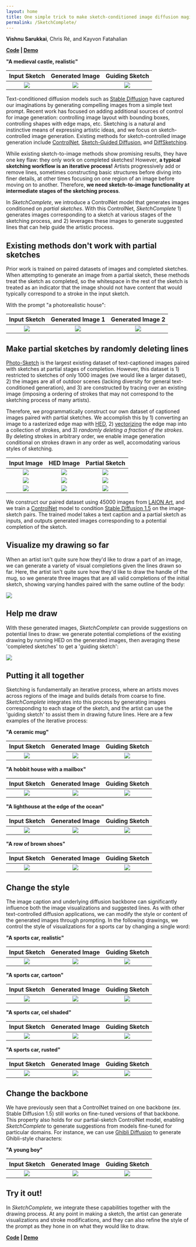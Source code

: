 ```yaml
---
layout: home
title: One simple trick to make sketch-conditioned image diffusion magical
permalink: /SketchComplete/
---
```


**Vishnu Sarukkai**, Chris Ré, and Kayvon Fatahalian

**[Code]() | [Demo]()**

**"A medieval castle, realistic"**

| **Input Sketch** | **Generated Image** | **Guiding Sketch**
|:--:| :--: | :--: |
| ![](SketchComplete/castle_s.gif) | ![](SketchComplete/castle_o1.gif) | ![](SketchComplete/castle_p.gif) |

Text-conditioned diffusion models such as [Stable Diffusion](https://huggingface.co/CompVis/stable-diffusion) have captured our imaginations by generating compelling images from a simple text prompt. Recent work has focused on adding additional sources of control for image generation: controlling image layout with bounding boxes, controlling shapes with edge maps, etc. Sketching is a natural and instinctive means of expressing artistic ideas, and we focus on sketch-controlled image generation. Existing methods for sketch-controlled image generation include [ControlNet](), [Sketch-Guided Diffusion](https://sketch-guided-diffusion.github.io), and [DiffSketching](https://arxiv.org/abs/2305.18812). 

While existing sketch-to-image methods show promising results, they have one key flaw: they only work on completed sketches! However, **a typical sketching workflow is an iterative process!** Artists progressively add or remove lines, sometimes constructing basic structures before diving into finer details, at other times focusing on one region of an image before moving on to another. Therefore, **we need sketch-to-image functionality at intermediate stages of the sketching process**.

In *SketchComplete*, we introduce a ControlNet model that generates images conditioned on *partial sketches*. With this ControlNet, *SketchComplete* 1) generates images corresponding to a sketch at various stages of the sketching process, and 2) leverages these images to generate suggested lines that can help guide the artistic process. 

## Existing methods don't work with partial sketches

Prior work is trained on paired datasets of images and completed sketches. When attempting to generate an image from a partial sketch, these methods treat the sketch as completed, so the whitespace in the rest of the sketch is treated as an indicator that the image should not have content that would typically correspond to a stroke in the input sketch. 

With the prompt "a photorealistic house": 

| **Input Sketch** | **Generated Image 1** | **Generated Image 2** |
| :--: | :--: | :--: |
| ![](SketchComplete/house_sketch.png) | ![](SketchComplete/controlnet_3.png) | ![](SketchComplete/controlnet_2.png) |

## Make partial sketches by randomly deleting lines

[Photo-Sketch](https://mtli.github.io/sketch/) is the largest existing dataset of text-captioned images paired with sketches at partial stages of completion. However, this dataset is 1) restricted to sketches of only 1000 images (we would like a larger dataset), 2) the images are all of outdoor scenes (lacking diversity for general text-conditioned generation), and 3) are constructed by tracing over an existing image (imposing a ordering of strokes that may not correspond to the sketching process of many artists). 

Therefore, we programmatically construct our own dataset of captioned images paired with partial sketches. We accomplish this by 1) converting an image to a rasterized edge map with [HED](), 2) [vectorizing]() the edge map into a collection of strokes, and 3) *randomly deleting a fraction of the strokes*. By deleting strokes in arbitrary order, we enable image generation conditional on strokes drawn in any order as well, accomodating various styles of sketching. 

| **Input Image** | **HED Image** | **Partial Sketch**
|:--:| :--: | :--: |
| ![](SketchComplete/20000_0.jpg) | ![](SketchComplete/20000.jpg) | ![](SketchComplete/20000_0.png) |
| ![](SketchComplete/20010_0.jpg) | ![](SketchComplete/20010.jpg) | ![](SketchComplete/20010_0.png) |
| ![](SketchComplete/20020_0.jpg) | ![](SketchComplete/20020.jpg) | ![](SketchComplete/20020_0.png) |

We construct our paired dataset using 45000 images from [LAION Art](), and we train a [ControlNet]() model to condition [Stable Diffusion 1.5]() on the image-sketch pairs. The trained model takes a text caption and a partial sketch as inputs, and outputs generated images corresponding to a potential completion of the sketch. 

## Visualize my drawing so far

When an artist isn't quite sure how they'd like to draw a part of an image, we can generate a variety of visual completions given the lines drawn so far. Here, the artist isn't quite sure how they'd like to draw the handle of the mug, so we generate three images that are all valid completions of the initial sketch, showing varying handles paired with the same outline of the body:

![](SketchComplete/SketchComplete/SketchComplete.001.jpeg)

## Help me draw

With these generated images, *SketchComplete* can provide suggestions on potential lines to draw: we generate potential completions of the existing drawing by running HED on the generated images, then averaging these 'completed sketches' to get a 'guiding sketch': 

![](SketchComplete/SketchComplete/SketchComplete.002.jpeg)

## Putting it all together

Sketching is fundamentally an iterative process, where an artists moves across regions of the image and builds details from coarse to fine. *SketchComplete* integrates into this process by generating images corresponding to each stage of the sketch, and the artist can use the 'guiding sketch' to assist them in drawing future lines. Here are a few examples of the iterative process:

**"A ceramic mug"**

| **Input Sketch** | **Generated Image** | **Guiding Sketch**
|:--:| :--: | :--: |
| ![](SketchComplete/mug_s.gif) | ![](SketchComplete/mug_o1.gif) | ![](SketchComplete/mug_p.gif) |

**"A hobbit house with a mailbox"**

| **Input Sketch** | **Generated Image** | **Guiding Sketch**
|:--:| :--: | :--: |
| ![](SketchComplete/hobbit_s.gif) | ![](SketchComplete/hobbit_o1.gif) | ![](SketchComplete/hobbit_p.gif) |

**"A lighthouse at the edge of the ocean"**

| **Input Sketch** | **Generated Image** | **Guiding Sketch**
|:--:| :--: | :--: |
| ![](SketchComplete/light_s.gif) | ![](SketchComplete/light_o1.gif) | ![](SketchComplete/light_p.gif) |

**"A row of brown shoes"**

| **Input Sketch** | **Generated Image** | **Guiding Sketch**
|:--:| :--: | :--: |
| ![](SketchComplete/shoe_s.gif) | ![](SketchComplete/shoe_o1.gif) | ![](SketchComplete/shoe_p.gif) |

## Change the style

The image caption and underlying diffusion backbone can significantly influence both the image visualizations and suggested lines. As with other text-controlled diffusion applications, we can modify the style or content of the generated images through prompting. In the following drawings, we control the style of visualizations for a sports car by changing a single word:

**"A sports car, realistic"**

| **Input Sketch** | **Generated Image** | **Guiding Sketch**
|:--:| :--: | :--: |
| ![](SketchComplete/car_s.gif) | ![](SketchComplete/car_v1_o1.gif) | ![](SketchComplete/car_v1_p.gif) |

**"A sports car, cartoon"**

| **Input Sketch** | **Generated Image** | **Guiding Sketch**
|:--:| :--: | :--: |
| ![](SketchComplete/car_s.gif) | ![](SketchComplete/car_v2_o1.gif) | ![](SketchComplete/car_v2_p.gif) |

**"A sports car, cel shaded"**

| **Input Sketch** | **Generated Image** | **Guiding Sketch**
|:--:| :--: | :--: |
| ![](SketchComplete/car_s.gif) | ![](SketchComplete/car_v3_o1.gif) | ![](SketchComplete/car_v3_p.gif) |

**"A sports car, rusted"**

| **Input Sketch** | **Generated Image** | **Guiding Sketch**
|:--:| :--: | :--: |
| ![](SketchComplete/car_s.gif) | ![](SketchComplete/car_v4_o1.gif) | ![](SketchComplete/car_v4_p.gif) |

## Change the backbone

We have previously seen that a ControlNet trained on one backbone (ex. Stable Diffusion 1.5) still works on fine-tuned versions of that backbone. This property also holds for our partial-sketch ControlNet model, enabling *SketchComplete* to generate suggestions from models fine-tuned for particular domains. For instance, we can use [Ghibli Diffusion]() to generate Ghibli-style characters:

**"A young boy"**

| **Input Sketch** | **Generated Image** | **Guiding Sketch**
|:--:| :--: | :--: |
| ![](SketchComplete/ghibli_s.gif) | ![](SketchComplete/ghibli_o1.gif) | ![](SketchComplete/ghibli_p.gif) |

## Try it out!

In *SketchComplete*, we integrate these capabilities together with the drawing process. At any point in making a sketch, the artist can generate visualizations and stroke modifications, and they can also refine the style of the prompt as they hone in on what they would like to draw. 

**[Code]() | [Demo]()**